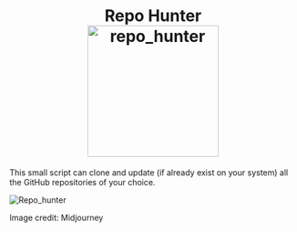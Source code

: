 <h1 align="center">
Repo Hunter <br>
  <a href="https://github.com/iamthefrogy/repo_hunter"><img src="https://user-images.githubusercontent.com/8291014/186149820-3fc08382-0827-4bcf-84e9-37966da3a079.png" alt="repo_hunter" height=230px></a>
</h1>


This small script can clone and update (if already exist on your system) all the GitHub repositories of your choice.

![Repo_hunter](https://user-images.githubusercontent.com/8291014/186148252-d7d2cdc3-689d-48db-9002-bb6ea316381b.png)

Image credit: Midjourney
